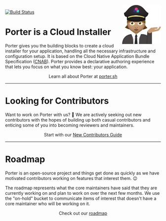 <img align="right" src="docs/static/images/porter-notext.png" width="125px" />

[![Build Status](https://dev.azure.com/deislabs/porter/_apis/build/status/porter?branchName=master)](https://dev.azure.com/deislabs/porter/_build/latest?definitionId=6&branchName=master)

# Porter is a Cloud Installer

Porter gives you the building blocks to create a cloud installer for your
application, handling all the necessary infrastructure and configuration setup.
It is based on the Cloud Native Application Bundle Specification
([CNAB](https://deislabs.io/cnab)). Porter provides a declarative authoring
experience that lets you focus on what you know best: your application.

<p align="center">Learn all about Porter at <a href="https://porter.sh">porter.sh</a></p>

---

# Looking for Contributors

Want to work on Porter with us? 💖 We are actively seeking out new contributors
with the hopes of building up both casual contributors and enticing some of you
into becoming reviewers and maintainers.

<p align="center">Start with our <a href="https://porter.sh/contribute/">New Contributors Guide</a>

---

# Roadmap

Porter is an open-source project and things get done as quickly as we have
motivated contributors working on features that interest them. 😉

The roadmap represents what the core maintainers have said that they are
currently working on and plan to work on over the next few months. We use the
"on-hold" bucket to communicate items of interest that doesn't have a core
maintainer who will be working on it.

<p align="center">Check out our <a href="https://github.com/deislabs/porter/projects/4">roadmap</a></p>

